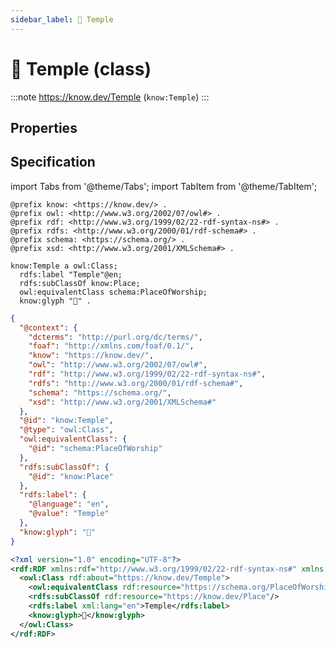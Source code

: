 ```yaml
---
sidebar_label: 🛐 Temple
---
```


# 🛐 Temple (class)

:::note
https://know.dev/Temple
(`know:Temple`)
:::

## Properties

## Specification

import Tabs from '@theme/Tabs';
import TabItem from '@theme/TabItem';

<Tabs>
<TabItem value="turtle" label="Turtle">

```turtle
@prefix know: <https://know.dev/> .
@prefix owl: <http://www.w3.org/2002/07/owl#> .
@prefix rdf: <http://www.w3.org/1999/02/22-rdf-syntax-ns#> .
@prefix rdfs: <http://www.w3.org/2000/01/rdf-schema#> .
@prefix schema: <https://schema.org/> .
@prefix xsd: <http://www.w3.org/2001/XMLSchema#> .

know:Temple a owl:Class;
  rdfs:label "Temple"@en;
  rdfs:subClassOf know:Place;
  owl:equivalentClass schema:PlaceOfWorship;
  know:glyph "🛐" .

```

</TabItem>
<TabItem value="jsonld" label="JSON-LD">

```json
{
  "@context": {
    "dcterms": "http://purl.org/dc/terms/",
    "foaf": "http://xmlns.com/foaf/0.1/",
    "know": "https://know.dev/",
    "owl": "http://www.w3.org/2002/07/owl#",
    "rdf": "http://www.w3.org/1999/02/22-rdf-syntax-ns#",
    "rdfs": "http://www.w3.org/2000/01/rdf-schema#",
    "schema": "https://schema.org/",
    "xsd": "http://www.w3.org/2001/XMLSchema#"
  },
  "@id": "know:Temple",
  "@type": "owl:Class",
  "owl:equivalentClass": {
    "@id": "schema:PlaceOfWorship"
  },
  "rdfs:subClassOf": {
    "@id": "know:Place"
  },
  "rdfs:label": {
    "@language": "en",
    "@value": "Temple"
  },
  "know:glyph": "🛐"
}
```

</TabItem>
<TabItem value="rdfxml" label="RDF/XML">

```xml
<?xml version="1.0" encoding="UTF-8"?>
<rdf:RDF xmlns:rdf="http://www.w3.org/1999/02/22-rdf-syntax-ns#" xmlns:know="https://know.dev/" xmlns:owl="http://www.w3.org/2002/07/owl#" xmlns:schema="https://schema.org/" xmlns:rdfs="http://www.w3.org/2000/01/rdf-schema#">
  <owl:Class rdf:about="https://know.dev/Temple">
    <owl:equivalentClass rdf:resource="https://schema.org/PlaceOfWorship"/>
    <rdfs:subClassOf rdf:resource="https://know.dev/Place"/>
    <rdfs:label xml:lang="en">Temple</rdfs:label>
    <know:glyph>🛐</know:glyph>
  </owl:Class>
</rdf:RDF>

```

</TabItem>
</Tabs>

[`Temple`]: /Temple
